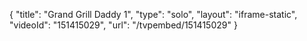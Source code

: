 {
    "title": "Grand Grill Daddy 1",
    "type": "solo",
    "layout": "iframe-static",
    "videoId": "151415029",
    "url": "\/tvpembed\/151415029"
}
